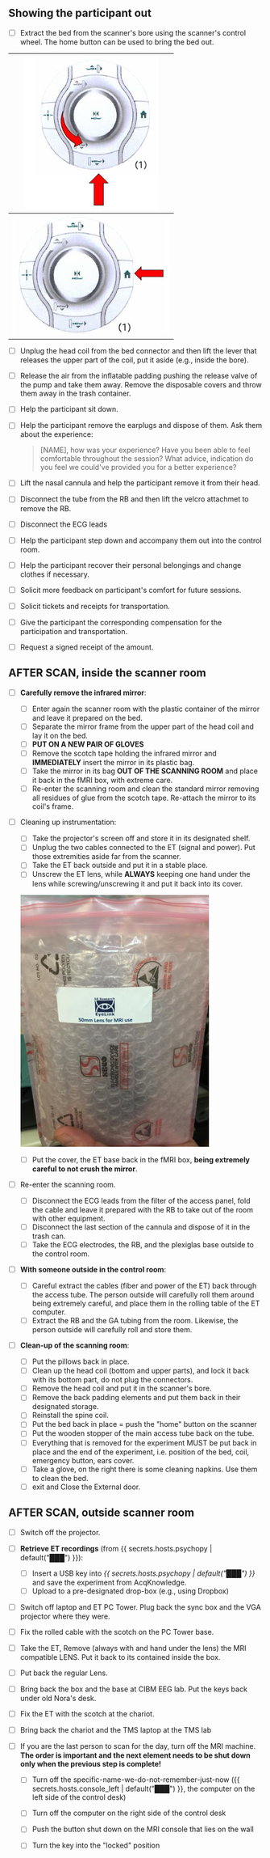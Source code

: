 
## Showing the participant out

- [ ] Extract the bed from the scanner's bore using the scanner's control wheel.
	The home button can be used to bring the bed out.

| ![take_table_down](../assets/images/take_table_down.png) |
|:--:|
| ![quick_return](../assets/images/quick_return.png) |

- [ ] Unplug the head coil from the bed connector and then lift the lever that releases the upper part of the coil, put it aside (e.g., inside the bore).
- [ ] Release the air from the inflatable padding pushing the release valve of the pump and take them away. Remove the disposable covers and throw them away in the trash container.
- [ ] Help the participant sit down.
- [ ] Help the participant remove the earplugs and dispose of them. Ask them about the experience:

    > [NAME], how was your experience?
    > Have you been able to feel comfortable throughout the session?
    > What advice, indication do you feel we could've provided you for a better experience?

- [ ] Lift the nasal cannula and help the participant remove it from their head.
- [ ] Disconnect the tube from the RB and then lift the velcro attachmet to remove the RB.
- [ ] Disconnect the ECG leads
- [ ] Help the participant step down and accompany them out into the control room.
- [ ] Help the participant recover their personal belongings and change clothes if necessary.
- [ ] Solicit more feedback on participant's comfort for future sessions.
- [ ] Solicit tickets and receipts for transportation.
- [ ] Give the participant the corresponding compensation for the participation and transportation.
- [ ] Request a signed receipt of the amount.

## AFTER SCAN, inside the scanner room

- [ ] **Carefully remove the infrared mirror**:
	- [ ] Enter again the scanner room with the plastic container of the mirror and leave it prepared on the bed.
	- [ ] Separate the mirror frame from the upper part of the head coil and lay it on the bed.
	- [ ] **PUT ON A NEW PAIR OF GLOVES**
	- [ ] Remove the scotch tape holding the infrared mirror and **IMMEDIATELY** insert the mirror in its plastic bag.
	- [ ] Take the mirror in its bag **OUT OF THE SCANNING ROOM** and place it back in the fMRI box, with extreme care.
	- [ ] Re-enter the scanning room and clean the standard mirror removing all residues of glue from the scotch tape. Re-attach the mirror to its coil's frame.

- [ ] Cleaning up instrumentation:
	- [ ] Take the projector's screen off and store it in its designated shelf.
	- [ ] Unplug the two cables connected to the ET (signal and power). Put those extremities aside far from the scanner.
	- [ ] Take the ET back outside and put it in a stable place.
	- [ ] Unscrew the ET lens, while **ALWAYS** keeping one hand under the lens while screwing/unscrewing it and put it back into its cover. 

	![cover-mri-compatible-lens](../assets/images/cover-mri-compatible-lens.png "Cover MRI compatible lens")

	- [ ] Put the cover, the ET base back in the fMRI box, **being extremely careful to not crush the mirror**.

- [ ] Re-enter the scanning room.
	- [ ] Disconnect the ECG leads from the filter of the access panel, fold the cable and leave it prepared with the RB to take out of the room with other equipment.
	- [ ] Disconnect the last section of the cannula and dispose of it in the trash can.
	- [ ] Take the ECG electrodes, the RB, and the plexiglas base outside to the control room.

- [ ] **With someone outside in the control room**:
	- [ ] Careful extract the cables (fiber and power of the ET) back through the access tube. The person outside will carefully roll them around being extremely careful, and place them in the rolling table of the ET computer.
	- [ ] Extract the RB and the GA tubing from the room. Likewise, the person outside will carefully roll and store them.

- [ ] **Clean-up of the scanning room**:
	- [ ] Put the pillows back in place.
	- [ ] Clean up the head coil (bottom and upper parts), and lock it back with its bottom part, do not plug the connectors.
	- [ ] Remove the head coil and put it in the scanner's bore.
	- [ ] Remove the back padding elements and put them back in their designated storage.
	- [ ] Reinstall the spine coil.
	- [ ] Put the bed back in place = push the "home" button on the scanner
	- [ ] Put the wooden stopper of the main access tube back on the tube.
	- [ ] Everything that is removed for the experiment MUST be put back in place and the end of the experiment, i.e. position of the bed, coil, emergency button, ears cover.
	- [ ] Take a glove, on the right there is some cleaning napkins. Use them to clean the bed. 
	- [ ] exit and Close the External door.

## AFTER SCAN, outside scanner room

- [ ] Switch off the projector.

- [ ] **Retrieve ET recordings** (from {{ secrets.hosts.psychopy | default("███") }}):
	- [ ] Insert a USB key into *{{ secrets.hosts.psychopy | default("███") }}* and save the experiment from AcqKnowledge.
	- [ ] Upload to a pre-designated drop-box (e.g., using Dropbox)

- [ ] Switch off laptop and ET PC Tower. Plug back the sync box and the VGA projector where they were. 
- [ ] Fix the rolled cable with the scotch on the PC Tower base.
- [ ] Take the ET, Remove (always with and hand under the lens) the MRI compatible LENS. Put it back to its contained inside the box. 
- [ ] Put back the regular Lens. 
- [ ] Bring back the box and the base at CIBM EEG lab. Put the keys back under old Nora's desk.
- [ ] Fix the ET with the scotch at the chariot.
- [ ] Bring back the chariot and the TMS laptop at the TMS lab
- [ ] If you are the last person to scan for the day, turn off the MRI machine. **The order is important and the next element needs to be shut down only when the previous step is complete!**
    - [ ] Turn off the specific-name-we-do-not-remember-just-now ({{ secrets.hosts.console_left | default("███") }}, the computer on the left side of the control desk)
	- [ ] Turn off the computer on the right side of the control desk
	- [ ] Push the button shut down on the MRI console that lies on the wall
	- [ ] Turn the key into the "locked" position

